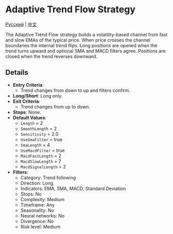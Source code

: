 # Adaptive Trend Flow Strategy
[Русский](README_ru.md) | [中文](README_cn.md)

The Adaptive Trend Flow strategy builds a volatility-based channel from fast and slow EMAs of the typical price. When price crosses the channel boundaries the internal trend flips. Long positions are opened when the trend turns upward and optional SMA and MACD filters agree. Positions are closed when the trend reverses downward.

## Details

- **Entry Criteria**:
  - Trend changes from down to up and filters confirm.
- **Long/Short**: Long only.
- **Exit Criteria**:
  - Trend changes from up to down.
- **Stops**: None.
- **Default Values**:
  - `Length` = 2
  - `SmoothLength` = 2
  - `Sensitivity` = 2.0
  - `UseSmaFilter` = true
  - `SmaLength` = 4
  - `UseMacdFilter` = true
  - `MacdFastLength` = 2
  - `MacdSlowLength` = 7
  - `MacdSignalLength` = 2
- **Filters**:
  - Category: Trend following
  - Direction: Long
  - Indicators: EMA, SMA, MACD, Standard Deviation
  - Stops: No
  - Complexity: Medium
  - Timeframe: Any
  - Seasonality: No
  - Neural networks: No
  - Divergence: No
  - Risk level: Medium
